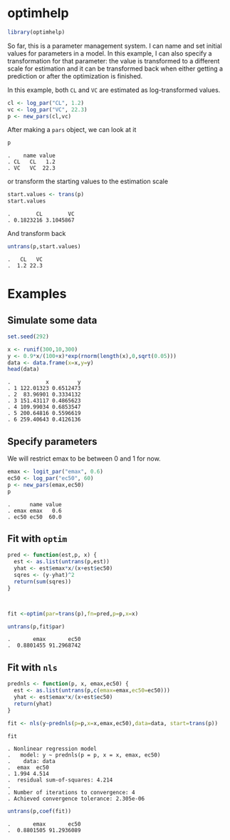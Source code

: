 optimhelp
=========

``` r
library(optimhelp)
```

So far, this is a parameter management system. I can name and set initial values for parameters in a model. In this example, I can also specify a transformation for that parameter: the value is transformed to a different scale for estimation and it can be transformed back when either getting a prediction or after the optimization is finished.

In this example, both `CL` and `VC` are estimated as log-transformed values.

``` r
cl <- log_par("CL", 1.2)
vc <- log_par("VC", 22.3)
p <- new_pars(cl,vc)
```

After making a `pars` object, we can look at it

``` r
p
```

    .    name value
    . CL   CL   1.2
    . VC   VC  22.3

or transform the starting values to the estimation scale

``` r
start.values <- trans(p)
start.values
```

    .        CL        VC 
    . 0.1823216 3.1045867

And transform back

``` r
untrans(p,start.values)
```

    .   CL   VC 
    .  1.2 22.3

Examples
========

Simulate some data
------------------

``` r
set.seed(292)

x <- runif(300,10,300)
y <- 0.9*x/(100+x)*exp(rnorm(length(x),0,sqrt(0.05)))
data <- data.frame(x=x,y=y)
head(data)
```

    .           x         y
    . 1 122.01323 0.6512473
    . 2  83.96901 0.3334132
    . 3 151.43117 0.4865623
    . 4 109.99034 0.6853547
    . 5 200.64816 0.5596619
    . 6 259.40643 0.4126136

Specify parameters
------------------

We will restrict emax to be between 0 and 1 for now.

``` r
emax <- logit_par("emax", 0.6)
ec50 <- log_par("ec50", 60)
p <- new_pars(emax,ec50)
p
```

    .      name value
    . emax emax   0.6
    . ec50 ec50  60.0

Fit with `optim`
----------------

``` r
pred <- function(est,p, x) {
  est <- as.list(untrans(p,est))
  yhat <- est$emax*x/(x+est$ec50)
  sqres <- (y-yhat)^2
  return(sum(sqres))
}



fit <-optim(par=trans(p),fn=pred,p=p,x=x)

untrans(p,fit$par)
```

    .       emax       ec50 
    .  0.8801455 91.2968742

Fit with `nls`
--------------

``` r
prednls <- function(p, x, emax,ec50) {
  est <- as.list(untrans(p,c(emax=emax,ec50=ec50)))
  yhat <- est$emax*x/(x+est$ec50)
  return(yhat)
}

fit <- nls(y~prednls(p=p,x=x,emax,ec50),data=data, start=trans(p))

fit
```

    . Nonlinear regression model
    .   model: y ~ prednls(p = p, x = x, emax, ec50)
    .    data: data
    .  emax  ec50 
    . 1.994 4.514 
    .  residual sum-of-squares: 4.214
    . 
    . Number of iterations to convergence: 4 
    . Achieved convergence tolerance: 2.305e-06

``` r
untrans(p,coef(fit))
```

    .       emax       ec50 
    .  0.8801505 91.2936089
